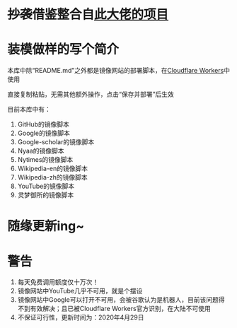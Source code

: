 # <s>抄袭</s>借鉴整合自[此大佬的项目](https://github.com/Berkeley-Reject/Workers-Proxy)

# 装模做样的写个简介

本库中除“README.md”之外都是镜像网站的部署脚本，在[Cloudflare Workers](https://workers.cloudflare.com/)中使用

直接复制粘贴，无需其他额外操作，点击“保存并部署”后生效

目前本库中有：
1. GitHub的镜像脚本
2. Google的镜像脚本
3. Google-scholar的镜像脚本
4. Nyaa的镜像脚本
5. Nytimes的镜像脚本
6. Wikipedia-en的镜像脚本
7. Wikipedia-zh的镜像脚本
8. YouTube的镜像脚本
9. 灵梦御所的镜像脚本

# 随缘更新ing~

# 警告
1. 每天免费调用额度仅十万次！
2. 镜像网站中YouTube几乎不可用，就是个摆设
3. 镜像网站中Google可以打开不可用，会被谷歌认为是机器人，目前该问题得不到有效解决；且已被Cloudflare Workers官方识别，在大陆不可使用
4. 不保证可行性，更新时间为：2020年4月29日
